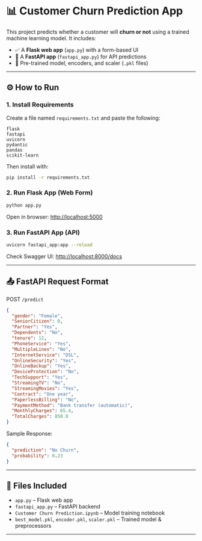 # 📊 Customer Churn Prediction App

This project predicts whether a customer will **churn or not** using a trained machine learning model. It includes:

- ✅ A **Flask web app** (`app.py`) with a form-based UI  
- 🚀 A **FastAPI app** (`fastapi_app.py`) for API predictions  
- 📁 Pre-trained model, encoders, and scaler (`.pkl` files)

---

## ⚙️ How to Run

### 1. Install Requirements
Create a file named `requirements.txt` and paste the following:

```
flask
fastapi
uvicorn
pydantic
pandas
scikit-learn
```

Then install with:
```bash
pip install -r requirements.txt
```

### 2. Run Flask App (Web Form)
```bash
python app.py
```
Open in browser: [http://localhost:5000](http://localhost:5000)

### 3. Run FastAPI App (API)
```bash
uvicorn fastapi_app:app --reload
```
Check Swagger UI: [http://localhost:8000/docs](http://localhost:8000/docs)

---

## 📤 FastAPI Request Format

POST `/predict`

```json
{
  "gender": "Female",
  "SeniorCitizen": 0,
  "Partner": "Yes",
  "Dependents": "No",
  "tenure": 12,
  "PhoneService": "Yes",
  "MultipleLines": "No",
  "InternetService": "DSL",
  "OnlineSecurity": "Yes",
  "OnlineBackup": "Yes",
  "DeviceProtection": "No",
  "TechSupport": "Yes",
  "StreamingTV": "No",
  "StreamingMovies": "Yes",
  "Contract": "One year",
  "PaperlessBilling": "No",
  "PaymentMethod": "Bank transfer (automatic)",
  "MonthlyCharges": 65.4,
  "TotalCharges": 850.0
}
```

Sample Response:
```json
{
  "prediction": "No Churn",
  "probability": 0.23
}
```

---

## 📁 Files Included

- `app.py` – Flask web app  
- `fastapi_app.py` – FastAPI backend  
- `Customer Churn Prediction.ipynb` – Model training notebook  
- `best_model.pkl`, `encoder.pkl`, `scaler.pkl` – Trained model & preprocessors

---
